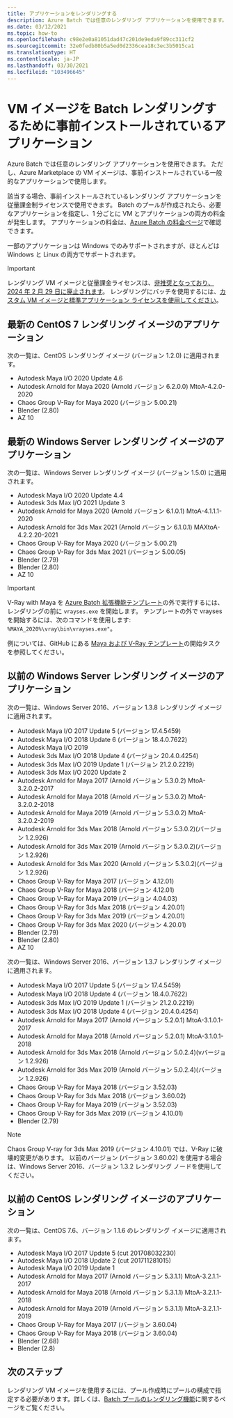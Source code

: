 ```yaml
---
title: アプリケーションをレンダリングする
description: Azure Batch では任意のレンダリング アプリケーションを使用できます。 ただし、Azure Marketplace の VM イメージは、事前インストールされている一般的なアプリケーションで使用します。
ms.date: 03/12/2021
ms.topic: how-to
ms.openlocfilehash: c98e2e0a81051dad47c201de9eda9f89cc311cf2
ms.sourcegitcommit: 32e0fedb80b5a5ed0d2336cea18c3ec3b5015ca1
ms.translationtype: HT
ms.contentlocale: ja-JP
ms.lasthandoff: 03/30/2021
ms.locfileid: "103496645"
---
```

# <a name="pre-installed-applications-on-batch-rendering-vm-images"></a>VM イメージを Batch レンダリングするために事前インストールされているアプリケーション

Azure Batch では任意のレンダリング アプリケーションを使用できます。 ただし、Azure Marketplace の VM イメージは、事前インストールされている一般的なアプリケーションで使用します。

該当する場合、事前インストールされているレンダリング アプリケーションを従量課金制ライセンスで使用できます。 Batch のプールが作成されたら、必要なアプリケーションを指定し、1 分ごとに VM とアプリケーションの両方の料金が発生します。 アプリケーションの料金は、[Azure Batch の料金ページ](https://azure.microsoft.com/pricing/details/batch/#graphic-rendering)で確認できます。

一部のアプリケーションは Windows でのみサポートされますが、ほとんどは Windows と Linux の両方でサポートされます。

> [!IMPORTANT]
> レンダリング VM イメージと従量課金ライセンスは、[非推奨となっており、2024 年 2 月 29 日に廃止されます](https://azure.microsoft.com/updates/azure-batch-rendering-vm-images-licensing-will-be-retired-on-29-february-2024/)。 レンダリングにバッチを使用するには、[カスタム VM イメージと標準アプリケーション ライセンスを使用してください](batch-rendering-functionality.md#batch-pools-using-custom-vm-images-and-standard-application-licensing)。

## <a name="applications-on-latest-centos-7-rendering-image"></a>最新の CentOS 7 レンダリング イメージのアプリケーション

次の一覧は、CentOS レンダリング イメージ (バージョン 1.2.0) に適用されます。

* Autodesk Maya I/O 2020 Update 4.6
* Autodesk Arnold for Maya 2020 (Arnold バージョン 6.2.0.0) MtoA-4.2.0-2020
* Chaos Group V-Ray for Maya 2020 (バージョン 5.00.21)
* Blender (2.80)
* AZ 10

## <a name="applications-on-latest-windows-server-rendering-image"></a>最新の Windows Server レンダリング イメージのアプリケーション

次の一覧は、Windows Server レンダリング イメージ (バージョン 1.5.0) に適用されます。

* Autodesk Maya I/O 2020 Update 4.4
* Autodesk 3ds Max I/O 2021 Update 3
* Autodesk Arnold for Maya 2020 (Arnold バージョン 6.1.0.1) MtoA-4.1.1.1-2020
* Autodesk Arnold for 3ds Max 2021 (Arnold バージョン 6.1.0.1) MAXtoA-4.2.2.20-2021
* Chaos Group V-Ray for Maya 2020 (バージョン 5.00.21)
* Chaos Group V-Ray for 3ds Max 2021 (バージョン 5.00.05)
* Blender (2.79)
* Blender (2.80)
* AZ 10

> [!IMPORTANT]
> V-Ray with Maya を [Azure Batch 拡張機能テンプレート](https://github.com/Azure/batch-extension-templates)の外で実行するには、レンダリングの前に `vrayses.exe` を開始します。 テンプレートの外で vrayses を開始するには、次のコマンドを使用します: `%MAYA_2020%\vray\bin\vrayses.exe"`。
>
> 例については、GitHub にある [Maya および V-Ray テンプレート](https://github.com/Azure/batch-extension-templates/blob/master/templates/maya/render-vray-windows/pool.template.json)の開始タスクを参照してください。

## <a name="applications-on-previous-windows-server-rendering-images"></a>以前の Windows Server レンダリング イメージのアプリケーション

次の一覧は、Windows Server 2016、バージョン 1.3.8 レンダリング イメージに適用されます。

* Autodesk Maya I/O 2017 Update 5 (バージョン 17.4.5459)
* Autodesk Maya I/O 2018 Update 6 (バージョン 18.4.0.7622)
* Autodesk Maya I/O 2019
* Autodesk 3ds Max I/O 2018 Update 4 (バージョン 20.4.0.4254)
* Autodesk 3ds Max I/O 2019 Update 1 (バージョン 21.2.0.2219)
* Autodesk 3ds Max I/O 2020 Update 2
* Autodesk Arnold for Maya 2017 (Arnold バージョン 5.3.0.2) MtoA-3.2.0.2-2017
* Autodesk Arnold for Maya 2018 (Arnold バージョン 5.3.0.2) MtoA-3.2.0.2-2018
* Autodesk Arnold for Maya 2019 (Arnold バージョン 5.3.0.2) MtoA-3.2.0.2-2019
* Autodesk Arnold for 3ds Max 2018 (Arnold バージョン 5.3.0.2)(バージョン 1.2.926)
* Autodesk Arnold for 3ds Max 2019 (Arnold バージョン 5.3.0.2)(バージョン 1.2.926)
* Autodesk Arnold for 3ds Max 2020 (Arnold バージョン 5.3.0.2)(バージョン 1.2.926)
* Chaos Group V-Ray for Maya 2017 (バージョン 4.12.01)
* Chaos Group V-Ray for Maya 2018 (バージョン 4.12.01)
* Chaos Group V-Ray for Maya 2019 (バージョン 4.04.03)
* Chaos Group V-Ray for 3ds Max 2018 (バージョン 4.20.01)
* Chaos Group V-Ray for 3ds Max 2019 (バージョン 4.20.01)
* Chaos Group V-Ray for 3ds Max 2020 (バージョン 4.20.01)
* Blender (2.79)
* Blender (2.80)
* AZ 10

次の一覧は、Windows Server 2016、バージョン 1.3.7 レンダリング イメージに適用されます。

* Autodesk Maya I/O 2017 Update 5 (バージョン 17.4.5459)
* Autodesk Maya I/O 2018 Update 4 (バージョン 18.4.0.7622)
* Autodesk 3ds Max I/O 2019 Update 1 (バージョン 21.2.0.2219)
* Autodesk 3ds Max I/O 2018 Update 4 (バージョン 20.4.0.4254)
* Autodesk Arnold for Maya 2017 (Arnold バージョン 5.2.0.1) MtoA-3.1.0.1-2017
* Autodesk Arnold for Maya 2018 (Arnold バージョン 5.2.0.1) MtoA-3.1.0.1-2018
* Autodesk Arnold for 3ds Max 2018 (Arnold バージョン 5.0.2.4)(vバージョン 1.2.926)
* Autodesk Arnold for 3ds Max 2019 (Arnold バージョン 5.0.2.4)(バージョン 1.2.926)
* Chaos Group V-Ray for Maya 2018 (バージョン 3.52.03)
* Chaos Group V-Ray for 3ds Max 2018 (バージョン 3.60.02)
* Chaos Group V-Ray for Maya 2019 (バージョン 3.52.03)
* Chaos Group V-Ray for 3ds Max 2019 (バージョン 4.10.01)
* Blender (2.79)

> [!NOTE]
> Chaos Group V-ray for 3ds Max 2019 (バージョン 4.10.01) では、V-Ray に破壊的変更があります。 以前のバージョン (バージョン 3.60.02) を使用する場合は、Windows Server 2016、バージョン 1.3.2 レンダリング ノードを使用してください。

## <a name="applications-on-previous-centos-rendering-images"></a>以前の CentOS レンダリング イメージのアプリケーション

次の一覧は、CentOS 7.6、バージョン 1.1.6 のレンダリング イメージに適用されます。

* Autodesk Maya I/O 2017 Update 5 (cut 201708032230)
* Autodesk Maya I/O 2018 Update 2 (cut 201711281015)
* Autodesk Maya I/O 2019 Update 1
* Autodesk Arnold for Maya 2017 (Arnold バージョン 5.3.1.1) MtoA-3.2.1.1-2017
* Autodesk Arnold for Maya 2018 (Arnold バージョン 5.3.1.1) MtoA-3.2.1.1-2018
* Autodesk Arnold for Maya 2019 (Arnold バージョン 5.3.1.1) MtoA-3.2.1.1-2019
* Chaos Group V-Ray for Maya 2017 (バージョン 3.60.04)
* Chaos Group V-Ray for Maya 2018 (バージョン 3.60.04)
* Blender (2.68)
* Blender (2.8)

## <a name="next-steps"></a>次のステップ

レンダリング VM イメージを使用するには、プール作成時にプールの構成で指定する必要があります。詳しくは、[Batch プールのレンダリング機能](./batch-rendering-functionality.md)に関するページをご覧ください。
